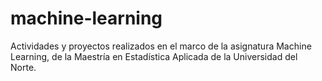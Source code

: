 # machine-learning
Actividades y proyectos realizados en el marco de la asignatura Machine Learning, de la Maestría en Estadística Aplicada de la Universidad del Norte.
